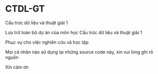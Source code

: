 # CTDL-GT

Cấu trúc dữ liệu và thuật giải 1

Lưu trữ toàn bộ dự án của môn học Cấu trúc dữ liệu và thuật giải 1

Phục vụ cho việc nghiên cứu và học tập

Mọi cá nhân nào sử dụng lại những source code này, xin vui lòng ghi rõ nguồn

Xin cảm ơn
